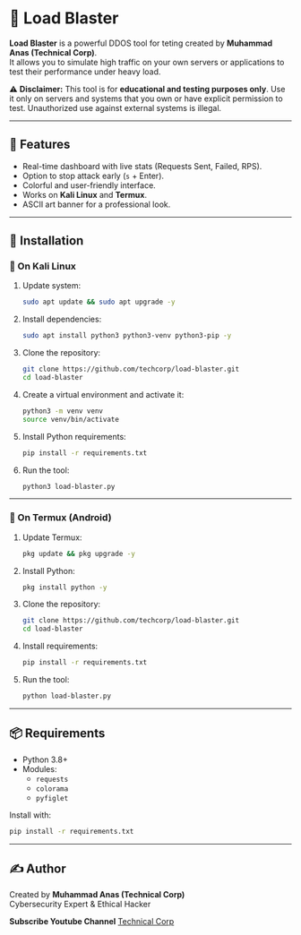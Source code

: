 # 📌 Load Blaster

**Load Blaster** is a powerful DDOS tool for teting created by **Muhammad Anas (Technical Corp)**.  
It allows you to simulate high traffic on your own servers or applications to test their performance under heavy load.

⚠️ **Disclaimer:** This tool is for **educational and testing purposes only**. Use it only on servers and systems that you own or have explicit permission to test. Unauthorized use against external systems is illegal.

---

## 🚀 Features
- Real-time dashboard with live stats (Requests Sent, Failed, RPS).
- Option to stop attack early (`s` + Enter).
- Colorful and user-friendly interface.
- Works on **Kali Linux** and **Termux**.
- ASCII art banner for a professional look.

---

## 🔧 Installation

### 📍 On Kali Linux
1. Update system:
   ```bash
   sudo apt update && sudo apt upgrade -y
   ```
2. Install dependencies:
   ```bash
   sudo apt install python3 python3-venv python3-pip -y
   ```
3. Clone the repository:
   ```bash
   git clone https://github.com/techcorp/load-blaster.git
   cd load-blaster
   ```
4. Create a virtual environment and activate it:
   ```bash
   python3 -m venv venv
   source venv/bin/activate
   ```
5. Install Python requirements:
   ```bash
   pip install -r requirements.txt
   ```
6. Run the tool:
   ```bash
   python3 load-blaster.py
   ```

---

### 📍 On Termux (Android)
1. Update Termux:
   ```bash
   pkg update && pkg upgrade -y
   ```
2. Install Python:
   ```bash
   pkg install python -y
   ```
3. Clone the repository:
   ```bash
   git clone https://github.com/techcorp/load-blaster.git
   cd load-blaster
   ```
4. Install requirements:
   ```bash
   pip install -r requirements.txt
   ```
5. Run the tool:
   ```bash
   python load-blaster.py
   ```

---

## 📦 Requirements
- Python 3.8+
- Modules:
  - `requests`
  - `colorama`
  - `pyfiglet`

Install with:
```bash
pip install -r requirements.txt
```

---

## ✍️ Author
Created by **Muhammad Anas (Technical Corp)**  
Cybersecurity Expert & Ethical Hacker  

**Subscribe Youtube Channel** [Technical Corp](https://youtube.com/@technicalcorp)

